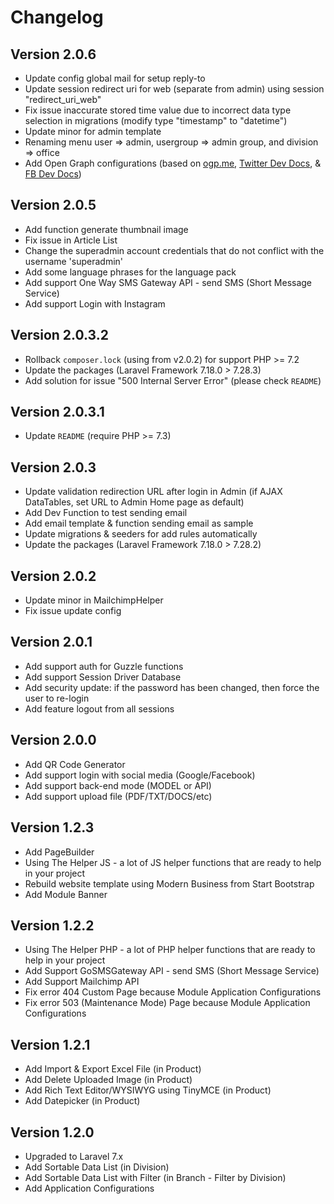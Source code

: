 Changelog
=========

## Version 2.0.6
- Update config global mail for setup reply-to
- Update session redirect uri for web (separate from admin) using session "redirect_uri_web"
- Fix issue inaccurate stored time value due to incorrect data type selection in migrations (modify type "timestamp" to "datetime")
- Update minor for admin template
- Renaming menu user => admin, usergroup => admin group, and division => office
- Add Open Graph configurations (based on [ogp.me](https://ogp.me/), [Twitter Dev Docs](https://developer.twitter.com/en/docs/twitter-for-websites/cards/overview/markup), & [FB Dev Docs](https://developers.facebook.com/docs/sharing/webmasters/))

## Version 2.0.5
- Add function generate thumbnail image
- Fix issue in Article List
- Change the superadmin account credentials that do not conflict with the username 'superadmin'
- Add some language phrases for the language pack
- Add support One Way SMS Gateway API - send SMS (Short Message Service)
- Add support Login with Instagram

## Version 2.0.3.2
- Rollback `composer.lock` (using from v2.0.2) for support PHP >= 7.2
- Update the packages (Laravel Framework 7.18.0 > 7.28.3)
- Add solution for issue "500 Internal Server Error" (please check `README`)

## Version 2.0.3.1
- Update `README` (require PHP >= 7.3)

## Version 2.0.3
- Update validation redirection URL after login in Admin (if AJAX DataTables, set URL to Admin Home page as default)
- Add Dev Function to test sending email
- Add email template & function sending email as sample
- Update migrations & seeders for add rules automatically
- Update the packages (Laravel Framework 7.18.0 > 7.28.2)

## Version 2.0.2
- Update minor in MailchimpHelper
- Fix issue update config

## Version 2.0.1
- Add support auth for Guzzle functions
- Add support Session Driver Database
- Add security update: if the password has been changed, then force the user to re-login
- Add feature logout from all sessions

## Version 2.0.0
- Add QR Code Generator
- Add support login with social media (Google/Facebook)
- Add support back-end mode (MODEL or API)
- Add support upload file (PDF/TXT/DOCS/etc)

## Version 1.2.3
- Add PageBuilder
- Using The Helper JS - a lot of JS helper functions that are ready to help in your project
- Rebuild website template using Modern Business from Start Bootstrap
- Add Module Banner

## Version 1.2.2
- Using The Helper PHP - a lot of PHP helper functions that are ready to help in your project
- Add Support GoSMSGateway API - send SMS (Short Message Service)
- Add Support Mailchimp API
- Fix error 404 Custom Page because Module Application Configurations
- Fix error 503 (Maintenance Mode) Page because Module Application Configurations

## Version 1.2.1
- Add Import & Export Excel File (in Product)
- Add Delete Uploaded Image (in Product)
- Add Rich Text Editor/WYSIWYG using TinyMCE (in Product)
- Add Datepicker (in Product)

## Version 1.2.0
- Upgraded to Laravel 7.x
- Add Sortable Data List (in Division)
- Add Sortable Data List with Filter (in Branch - Filter by Division)
- Add Application Configurations